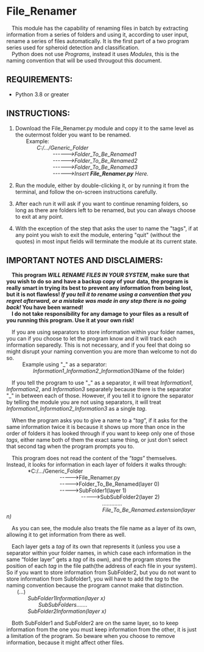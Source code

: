 # File_Renamer

 This module has the capability of renaming files in batch by extracting information from a series of folders and using it, according to user input, rename a series of files automatically. It is the first part of a two program series used for spheroid detection and classification.  
 Python does not use *Programs*, instead it uses *Modules*, this is the naming convention that will be used througout this document.

## REQUIREMENTS:  
- Python 3.8 or greater  

## INSTRUCTIONS:  

1.	Download the File_Renamer.py module and copy it to the same level as the outermost folder you want to be renamed.  
      Example:  
        *C:/.../Generic_Folder*    
           *------>Folder_To_Be_Renamed1*   
           *------>Folder_To_Be_Renamed2*  
           *------>Folder_To_Be_Renamed3*  
           *------>Insert __File_Renamer.py__ Here.* 
        
2.	Run the module, either by double-clicking it, or by running it from the terminal, and follow the on-screen instructions carefully.  

3. After each run it will ask if you want to continue renaming folders, so long as there are folders left to be renamed, but you can always choose to exit at any point.  

4. With the exception of the step that asks the user to name the "tags", if at any point you wish to exit the module, entering "quit" (without the quotes) in most input fields will terminate the module at its current state.  

## IMPORTANT NOTES AND DISCLAIMERS:
  
 **This program _WILL RENAME FILES IN YOUR SYSTEM_, make sure that you wish to do so and have a backup copy of your data, the program is really smart in trying its best to prevent any information from being lost, but it is not flawless! _If you tell it to rename using a convention that you regret afterward, or a mistake was made in any step there is no going back!_ You have been warned!  
 I do not take responsibility for any damage to your files as a result of you running this program. Use it at your own risk!**

 If you are using separators to store information within your folder names, you can if you choose to let the program know and it will track each information separedly. This is not necessary, and if you feel that doing so might disrupt your naming convention you are more than welcome to not do so.  
   Example using "\_" as a separator:  
     *Information1*\_*Information2*\_*Information3*(Name of the folder)  
    
 If you tell the program to use \"\_\" as a separator, it will treat *Information1*, *Information2*, and *Information3* separately because there is the separator \"\_\" in between each of those. However, if you tell it to ignore the separator by telling the module you are not using separators, it will treat *Information1\_Information2\_Information3* as a single *tag*.
    
 When the program asks you to give a name to a “*tag*”, if it asks for the same information twice it is because it shows up more than once in the order of folders it has looked through if you want to keep only one of those *tags*, either name both of them the exact same thing, or just don’t select that second tag when the program prompts you to.  

 This program does not read the content of the “*tags*” themselves. Instead, it looks for information in each layer of folders it walks through:  
      *C:/.../Generic_Folder  
          ----->File_Renamer.py  
          ----->Folder_To_Be_Renamed(layer 0)  
          ----->SubFolder1(layer 1)  
              ----->SubSubFolder2(layer 2)  
                  *.............*  
                  *File_To_Be_Renamed.extension(layer n)*

 As you can see, the module also treats the file name as a layer of its own, allowing it to get information from there as well.
 
 Each layer gets a *tag* of its own that represents it (unless you use a separator within your folder names, in which case each information in the same “folder layer” gets a *tag* of its own), and the program stores the position of each *tag* in the file path(the address of each file in your system). So if you want to store information from SubFolder2, but you do not want to store information from Subfolder1, you will have to add the *tag* to the naming convention because the program cannot make that distinction.  
  (...)  
    *SubFolder1Information(layer x)*  
      *SubSubFolders.......*  
    *SubFolder2Information(layer x)*  

 Both SubFolder1 and SubFolder2 are on the same layer, so to keep information from the one you must keep information from the other, it is just a limitation of the program. So beware when you choose to remove information, because it might affect other files.
